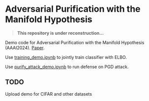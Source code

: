 # Adversarial Purification with the Manifold Hypothesis

> **This repository is under reconstruction...**

Demo code for Adversarial Purification with the Manifold Hypothesis (AAAI2024). [Paper](https://ojs.aaai.org/index.php/AAAI/article/view/29574).

Use [training_demo.ipynb](training_demo.ipynb) to jointly train classifier with ELBO.

Use [purify_attack_demo.ipynb](purify_attack_demo.ipynb) to run defense on PGD attack.

## TODO

Upload demo for CIFAR and other datasets

